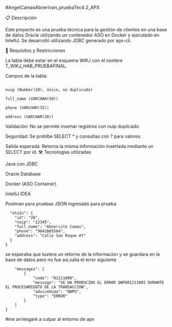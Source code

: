 #AngelCamasAbnerIvan_pruebaTec4.2_APX

📋 Descripción

Este proyecto es una prueba técnica para la gestión de clientes en una base de datos Oracle utilizando un contenedor ASO en Docker y ejecutado en IntelliJ. Se desarrolló utilizando JDBC generado por apx-cli.

🚀 Requisitos y Restricciones

La tabla debe estar en el esquema WIKJ con el nombre T_WIKJ_HAB_PRUEBAFINAL.

Campos de la tabla:

```id (Number(5), NOT NULL, PRIMARY KEY)

nuip (Number(10), único, no duplicado)

full_name (VARCHAR(50))

phone (VARCHAR(15))

address (VARCHAR(30))
```

Validación: No se permite insertar registros con nuip duplicado.

Seguridad: Se prohíbe SELECT * y consultas con ? para valores.

Salida esperada: Retorna la misma información insertada mediante un SELECT por id.
🛠️ Tecnologías utilizadas

Java con JDBC

Oracle Database

Docker (ASO Container)

IntelliJ IDEA

Postman para pruebas
JSON ingresado para prueba
```{
  "dtoIn": {
    "id": "26",
    "nuip": "12345",
    "full_name": "Abnercito Camas",
    "phone": "9842805504",
    "address": "Calle San Roque #7"
  }
}
```
se esperaba que tuviera un retorno de la informacion y se guardara en la base de datos pero no fue así,salia el error siguiente
```{
    "messages": [
        {
            "code": "01211000",
            "message": "SE HA PRODUCIDO EL ERROR QWPO01211005 DURANTE EL PROCESAMIENTO DE LA TRANSACCION",
            "adviceUuaa": "QWPO",
            "type": "ERROR"
        }
    ]
}
```
#me arriesgaré a culpar al entorno de apx 
